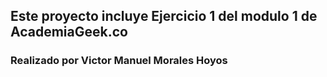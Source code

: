 ## Este proyecto incluye Ejercicio 1 del modulo 1 de AcademiaGeek.co
### Realizado por Victor Manuel Morales Hoyos